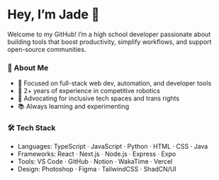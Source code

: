 # Hey, I’m Jade 👋

Welcome to my GitHub! I’m a high school developer passionate about building tools that boost productivity, simplify workflows, and support open-source communities.

### 🚀 About Me
- 🧠 Focused on full-stack web dev, automation, and developer tools
- 🤖 2+ years of experience in competitive robotics 
- 🌈 Advocating for inclusive tech spaces and trans rights
- 📚 Always learning and experimenting

### 🛠 Tech Stack
- Languages: TypeScript · JavaScript · Python · HTML · CSS · Java
- Frameworks: React · Next.js · Node.js · Express · Expo
- Tools: VS Code · GitHub · Notion · WakaTime · Vercel
- Design: Photoshop · Figma · TailwindCSS · ShadCN/UI



